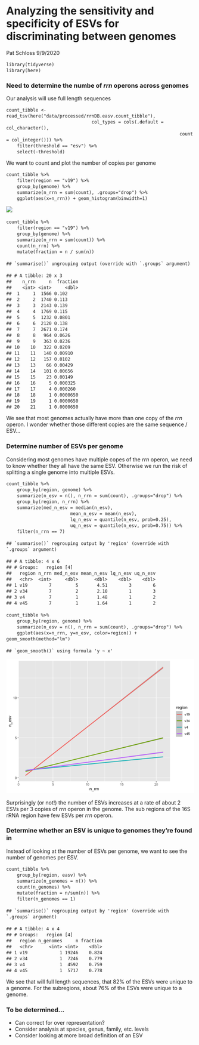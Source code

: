 Analyzing the sensitivity and specificity of ESVs for discriminating
between genomes
================
Pat Schloss
9/9/2020

    library(tidyverse)
    library(here)

### Need to determine the numbe of *rrn* operons across genomes

Our analysis will use full length sequences

    count_tibble <- read_tsv(here("data/processed/rrnDB.easv.count_tibble"),
                                    col_types = cols(.default = col_character(),
                                                                     count = col_integer())) %>%
        filter(threshold == "esv") %>%
        select(-threshold)

We want to count and plot the number of copies per genome

    count_tibble %>%
        filter(region == "v19") %>%
        group_by(genome) %>%
        summarize(n_rrn = sum(count), .groups="drop") %>%
        ggplot(aes(x=n_rrn)) + geom_histogram(binwidth=1)

![](2020-09-09-genome-sens-spec_files/figure-gfm/n_rrn-1.png)<!-- -->

    count_tibble %>%
        filter(region == "v19") %>%
        group_by(genome) %>%
        summarize(n_rrn = sum(count)) %>%
        count(n_rrn) %>%
        mutate(fraction = n / sum(n))

    ## `summarise()` ungrouping output (override with `.groups` argument)

    ## # A tibble: 20 x 3
    ##    n_rrn     n  fraction
    ##    <int> <int>     <dbl>
    ##  1     1  1566 0.102    
    ##  2     2  1740 0.113    
    ##  3     3  2143 0.139    
    ##  4     4  1769 0.115    
    ##  5     5  1232 0.0801   
    ##  6     6  2120 0.138    
    ##  7     7  2671 0.174    
    ##  8     8   964 0.0626   
    ##  9     9   363 0.0236   
    ## 10    10   322 0.0209   
    ## 11    11   140 0.00910  
    ## 12    12   157 0.0102   
    ## 13    13    66 0.00429  
    ## 14    14   101 0.00656  
    ## 15    15    23 0.00149  
    ## 16    16     5 0.000325 
    ## 17    17     4 0.000260 
    ## 18    18     1 0.0000650
    ## 19    19     1 0.0000650
    ## 20    21     1 0.0000650

We see that most genomes actually have more than one copy of the *rrn*
operon. I wonder whether those different copies are the same sequence /
ESV…

### Determine number of ESVs per genome

Considering most genomes have multiple copes of the *rrn* operon, we
need to know whether they all have the same ESV. Otherwise we run the
risk of splitting a single genome into multiple ESVs.

    count_tibble %>%
        group_by(region, genome) %>%
        summarize(n_esv = n(), n_rrn = sum(count), .groups="drop") %>%
        group_by(region, n_rrn) %>%
        summarize(med_n_esv = median(n_esv),
                            mean_n_esv = mean(n_esv),
                            lq_n_esv = quantile(n_esv, prob=0.25),
                            uq_n_esv = quantile(n_esv, prob=0.75)) %>%
        filter(n_rrn == 7)

    ## `summarise()` regrouping output by 'region' (override with `.groups` argument)

    ## # A tibble: 4 x 6
    ## # Groups:   region [4]
    ##   region n_rrn med_n_esv mean_n_esv lq_n_esv uq_n_esv
    ##   <chr>  <int>     <dbl>      <dbl>    <dbl>    <dbl>
    ## 1 v19        7         5       4.51        3        6
    ## 2 v34        7         2       2.10        1        3
    ## 3 v4         7         1       1.48        1        2
    ## 4 v45        7         1       1.64        1        2

    count_tibble %>%
        group_by(region, genome) %>%
        summarize(n_esv = n(), n_rrn = sum(count), .groups="drop") %>%
        ggplot(aes(x=n_rrn, y=n_esv, color=region)) + geom_smooth(method="lm")

    ## `geom_smooth()` using formula 'y ~ x'

![](2020-09-09-genome-sens-spec_files/figure-gfm/unnamed-chunk-3-1.png)<!-- -->

Surprisingly (or not!) the number of ESVs increases at a rate of about 2
ESVs per 3 copies of *rrn* operon in the genome. The sub regions of the
16S rRNA region have few ESVs per *rrn* operon.

### Determine whether an ESV is unique to genomes they’re found in

Instead of looking at the number of ESVs per genome, we want to see the
number of genomes per ESV.

    count_tibble %>%
        group_by(region, easv) %>%
        summarize(n_genomes = n()) %>%
        count(n_genomes) %>%
        mutate(fraction = n/sum(n)) %>%
        filter(n_genomes == 1)

    ## `summarise()` regrouping output by 'region' (override with `.groups` argument)

    ## # A tibble: 4 x 4
    ## # Groups:   region [4]
    ##   region n_genomes     n fraction
    ##   <chr>      <int> <int>    <dbl>
    ## 1 v19            1 19246    0.824
    ## 2 v34            1  7246    0.779
    ## 3 v4             1  4592    0.759
    ## 4 v45            1  5717    0.778

We see that will full length sequences, that 82% of the ESVs were unique
to a genome. For the subregions, about 76% of the ESVs were unique to a
genome.

### To be determined…

-   Can correct for over representation?
-   Consider analysis at species, genus, family, etc. levels
-   Consider looking at more broad definition of an ESV
